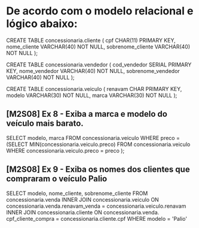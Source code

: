 
# De acordo com o modelo relacional e lógico abaixo:
CREATE TABLE concessionaria.cliente (
cpf CHAR(11) PRIMARY KEY,
nome_cliente VARCHAR(40) NOT NULL,
sobrenome_cliente VARCHAR(40) NOT NULL
);

CREATE TABLE concessionaria.vendedor (
cod_vendedor SERIAL PRIMARY KEY,
nome_vendedor VARCHAR(40) NOT NULL,
sobrenome_vendedor VARCHAR(40) NOT NULL
);

CREATE TABLE concessionaria.veiculo (
renavam CHAR PRIMARY KEY,
modelo VARCHAR(30) NOT NULL,
marca VARCHAR(30) NOT NULL
);

## [M2S08] Ex 8 - Exiba a marca e modelo do veículo mais barato.
SELECT modelo, marca FROM concessionaria.veiculo
WHERE preco = (SELECT MIN(concessionaria.veiculo.preco)
FROM concessionaria.veiculo
WHERE concessionaria.veiculo.preco = preco
);

## [M2S08] Ex 9 - Exiba os nomes dos clientes que compraram o veículo Palio
SELECT modelo, nome_cliente, sobrenome_cliente
FROM concessionaria.venda
INNER JOIN concessionaria.veiculo
	ON concessionaria.venda.renavam_venda = concessionaria.veiculo.renavam
INNER JOIN concessionaria.cliente
	ON concessionaria.venda. cpf_cliente_compra = concessionaria.cliente.cpf
	WHERE modelo = 'Palio'
